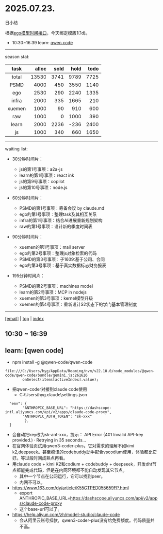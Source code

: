 # 2025.07.23.
日小结

<a id="top"></a>
根据[ego模型时间接口](https://gitee.com/hyg/blog/blob/master/timeflow.md)，今天绑定模版1(1d)。

<a id="index"></a>
- 10:30~16:39	learn: [qwen code](#20250723103000)

---
season stat:

| task | alloc | sold | hold | todo |
| :---: | ---: | ---: | ---: | ---: |
| total | 13530 | 3741 | 9789 | 7725 |
| PSMD | 4000 | 450 | 3550 | 1140 |
| ego | 2530 | 290 | 2240 | 1335 |
| infra | 2000 | 335 | 1665 | 210 |
| xuemen | 1000 | 90 | 910 | 600 |
| raw | 1000 | 0 | 1000 | 390 |
| learn | 2000 | 2236 | -236 | 2400 |
| js | 1000 | 340 | 660 | 1650 |

---
waiting list:


- 30分钟时间片：
  - js的第1号事项：a2a-js
  - learn的第1号事项：react ink
  - js的第9号事项：copilot
  - js的第10号事项：node.js

- 60分钟时间片：
  - PSMD的第1号事项：筹备会议 by claude.md
  - ego的第1号事项：整理task及其相互关系
  - infra的第1号事项：结合AI进展重新规划架构
  - raw的第1号事项：设计新的季度时间表

- 90分钟时间片：
  - xuemen的第1号事项：mail server
  - ego的第2号事项：整理js对象检索的代码
  - PSMD的第3号事项：子1609:基于公司、合同
  - ego的第3号事项：基于真实数据标志财务报表

- 195分钟时间片：
  - PSMD的第2号事项：machines model
  - learn的第2号事项：MCP in nodejs
  - xuemen的第3号事项：kernel模型升级
  - xuemen的第4号事项：重新设计S2状态下的学门基本管理制度

---
<a href="mailto:huangyg@mars22.com?subject=关于2025.07.23.[qwen code]任务&body=日期: 2025.07.23.%0D%0A序号: 3%0D%0A手稿:../../draft/2025/20250723.a.md%0D%0A---请勿修改邮件主题及以上内容 从下一行开始写您的想法---%0D%0A">[email]</a> | [top](#top) | [index](#index)
<a id="20250723103000"></a>
## 10:30 ~ 16:39
## learn: [qwen code]

- npm install -g @qwen-code/qwen-code
```
file:///C:/Users/hyg/AppData/Roaming/nvm/v22.10.0/node_modules/@qwen-code/qwen-code/bundle/gemini.js:261626
        onSelect(items[activeIndex].value);
```
- 把qwen-coder对接到claude code使用
	- C:\Users\hyg\.claude\settings.json
```
  "env": {
  	    "ANTHROPIC_BASE_URL": "https://dashscope-intl.aliyuncs.com/api/v2/apps/claude-code-proxy",
  	    "ANTHROPIC_AUTH_TOKEN": "sk-xxx"
  	     },
  }
  ```
- 会自动把key改为sk-ant-xxx，提示： API Error (401 Invalid API-key provided.) · Retrying in 35 seconds…
- 在官网体验页试用qwen3-coder-plus，它对需求的理解不如kimi k2,deepseek。甚至腾讯的codebuddy助手配合vscodium使用，体验都比它好。等过段时间成熟点再看。
- 用claude code + kimi K2和codium + codebuddy + deepseek，开发dht节点都能完成代码，但是在内网环境都不能自动发现其它节点。
	- 其中一个节点在公网运行，它可以找到peer。
	- 内网不可以。
- https://www.163.com/dy/article/K55GTPED055659FP.html
	- export ANTHROPIC_BASE_URL=https://dashscope.aliyuncs.com/api/v2/apps/claude-code-proxy
	- 这个base-url可以了。
- https://help.aliyun.com/zh/model-studio/claude-code
	- 会从阿里云账号扣款，qwen3-coder-plus没有给免费额度。代码质量并不高。
